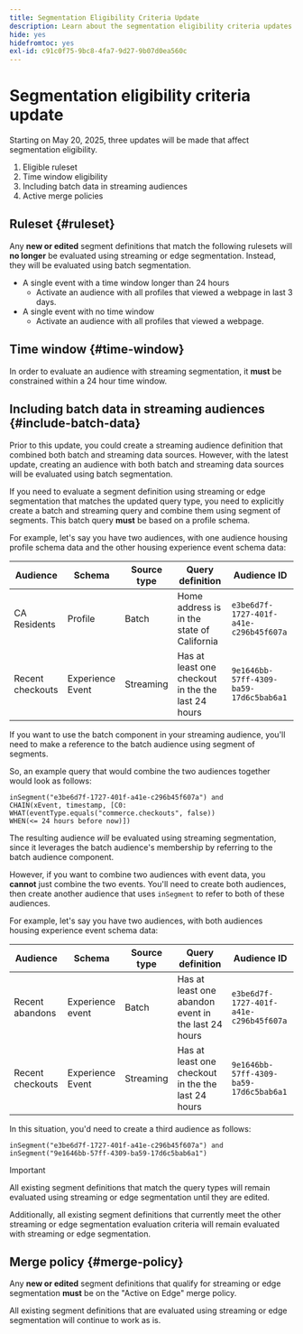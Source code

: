 ```yaml
---
title: Segmentation Eligibility Criteria Update
description: Learn about the segmentation eligibility criteria updates that affect the types of audiences that can be evaluated using streaming and edge segmentation.
hide: yes
hidefromtoc: yes
exl-id: c91c0f75-9bc8-4fa7-9d27-9b07d0ea560c
---
```

# Segmentation eligibility criteria update

Starting on May 20, 2025, three updates will be made that affect segmentation eligibility.

1. Eligible ruleset
2. Time window eligibility
3. Including batch data in streaming audiences
4. Active merge policies

## Ruleset {#ruleset}

Any **new or edited** segment definitions that match the following rulesets will **no longer** be evaluated using streaming or edge segmentation. Instead, they will be evaluated using batch segmentation.

- A single event with a time window longer than 24 hours
  - Activate an audience with all profiles that viewed a webpage in last 3 days.
- A single event with no time window
  - Activate an audience with all profiles that viewed a webpage.

## Time window {#time-window}

In order to evaluate an audience with streaming segmentation, it **must** be constrained within a 24 hour time window.

## Including batch data in streaming audiences {#include-batch-data}

Prior to this update, you could create a streaming audience definition that combined both batch and streaming data sources. However, with the latest update, creating an audience with both batch and streaming data sources will be evaluated using batch segmentation.

If you need to evaluate a segment definition using streaming or edge segmentation that matches the updated query type, you need to explicitly create a batch and streaming query and combine them using segment of segments. This batch query **must** be based on a profile schema.

For example, let's say you have two audiences, with one audience housing profile schema data and the other housing experience event schema data:

| Audience | Schema | Source type | Query definition | Audience ID | 
| -------- | ------ | ----------- | ---------------- | ----------- |
| CA Residents | Profile | Batch | Home address is in the state of California | `e3be6d7f-1727-401f-a41e-c296b45f607a` |
| Recent checkouts | Experience Event | Streaming | Has at least one checkout in the the last 24 hours | `9e1646bb-57ff-4309-ba59-17d6c5bab6a1` |

If you want to use the batch component in your streaming audience, you'll need to make a reference to the batch audience using segment of segments.

So, an example query that would combine the two audiences together would look as follows:

```
inSegment("e3be6d7f-1727-401f-a41e-c296b45f607a") and 
CHAIN(xEvent, timestamp, [C0: WHAT(eventType.equals("commerce.checkouts", false)) 
WHEN(<= 24 hours before now)])
```

The resulting audience *will* be evaluated using streaming segmentation, since it leverages the batch audience's membership by referring to the batch audience component.

However, if you want to combine two audiences with event data, you **cannot** just combine the two events. You'll need to create both audiences, then create another audience that uses `inSegment` to refer to both of these audiences.

For example, let's say you have two audiences, with both audiences housing experience event schema data:

| Audience | Schema | Source type | Query definition | Audience ID | 
| -------- | ------ | ----------- | ---------------- | ----------- |
| Recent abandons | Experience event | Batch | Has at least one abandon event in the last 24 hours | `e3be6d7f-1727-401f-a41e-c296b45f607a` |
| Recent checkouts | Experience Event | Streaming | Has at least one checkout in the the last 24 hours | `9e1646bb-57ff-4309-ba59-17d6c5bab6a1` |

In this situation, you'd need to create a third audience as follows:

```
inSegment("e3be6d7f-1727-401f-a41e-c296b45f607a") and inSegment("9e1646bb-57ff-4309-ba59-17d6c5bab6a1")
```

>[!IMPORTANT]
>
>All existing segment definitions that match the query types will remain evaluated using streaming or edge segmentation until they are edited.
>
>Additionally, all existing segment definitions that currently meet the other streaming or edge segmentation evaluation criteria will remain evaluated with streaming or edge segmentation.

## Merge policy {#merge-policy}

Any **new or edited** segment definitions that qualify for streaming or edge segmentation **must** be on the "Active on Edge" merge policy.

All existing segment definitions that are evaluated using streaming or edge segmentation will continue to work as is.
